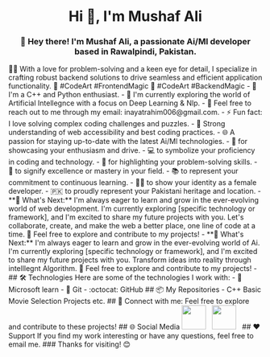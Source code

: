 <h1 align="center">Hi 👋, I'm Mushaf Ali</h1>
<h3 align="center">👋 Hey there! I'm Mushaf Ali, a passionate Ai/Ml developer based in Rawalpindi, Pakistan.</h3>
👩‍💻 With a love for problem-solving and a keen eye for detail, I specialize in crafting robust backend solutions to drive seamless and efficient application functionality.
🚀 #CodeArt #FrontendMagic
🚀 #CodeArt #BackendMagic
- 🚀 I'm a C++ and Python enthusiast.
- 🌱 I'm currently exploring the world of Artificial Intellegnce with a focus on Deep Learning & Nlp.
- 💬 Feel free to reach out to me through my email: inayatrahim006@gmail.com.
- ⚡ Fun fact: I love solving complex  coding challenges and puzzles.
- 📐 Strong understanding of web accessibility and best coding practices.
- 🌐 A passion for staying up-to-date with the latest Ai/Ml technologies.
- 🚀 for showcasing your enthusiasm and drive.
- 💻 to symbolize your proficiency in coding and technology.
- 🔧 for highlighting your problem-solving skills.
- 🌟 to signify excellence or mastery in your field.
- 📚 to represent your commitment to continuous learning.
- 👩‍💻 to show your identity as a female developer.
- 🇵🇰 to proudly represent your Pakistani heritage and location.
- **🌱 What's Next:** I'm always eager to learn and grow in the ever-evolving world of web development. I'm currently exploring [specific technology or framework], and I'm excited to share my future projects with you. Let's collaborate, create, and make the web a better place, one line of code at a time. 🚀 Feel free to explore and contribute to my projects!
- **🌱 What's Next:** I'm always eager to learn and grow in the ever-evolving world of Ai. I'm currently exploring [specific technology or framework], and I'm excited to share my future projects with you. Transform ideas into reality through intelllegnt Algorithm. 🚀 Feel free to explore and contribute to my projects!
- ## 🛠️ Technologies
Here are some of the technologies I work with:
- 🧰 Microsoft learn
- 🐙 Git
- :octocat: GitHub
## 📦 My Repositories
- C++ Basic Movie Selection Projects etc.
## 🤝 Connect with me:
Feel free to explore and contribute to these projects!
## 🌐 Social Media
<a target="blank" href="https://www.facebook.com/mirgraphics1" ><img style="height: 3rem; width: 3rem;" src="https://upload.wikimedia.org/wikipedia/commons/6/6c/Facebook_Logo_2023.png" /></a> &nbsp; <a target="blank" href="https://www.linkedin.com/in/mushafmir/" ><img style="height: 3rem; width: 3rem;" src="https://upload.wikimedia.org/wikipedia/commons/thumb/8/81/LinkedIn_icon.svg/1024px-LinkedIn_icon.svg.png" /></a>  &nbsp; 
## ❤️ Support
If you find my work interesting or have any questions, feel free to email me.
### Thanks for visiting! 😊
